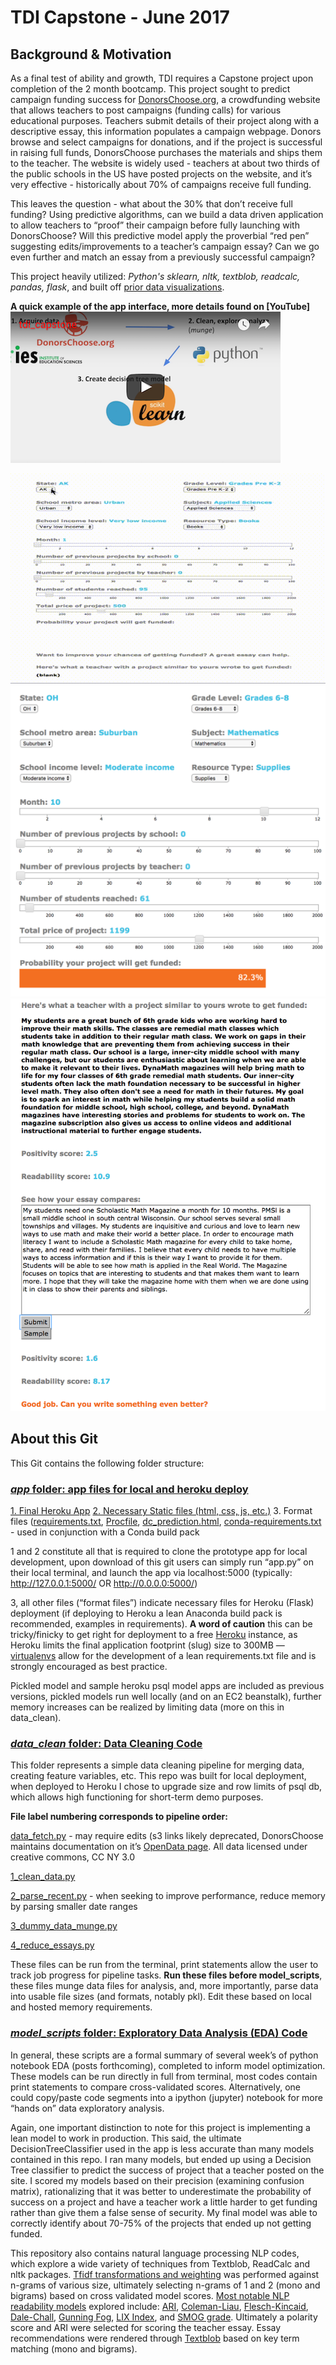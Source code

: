 # TDI Capstone - June 2017

## Background & Motivation
As a final test of ability and growth, TDI requires a Capstone project upon completion of the 2 month bootcamp. This project sought to predict campaign funding success for [DonorsChoose.org](https://www.donorschoose.org/), a crowdfunding website that allows teachers to post campaigns (funding calls) for various educational purposes. Teachers submit details of their project along with a descriptive essay, this information populates a campaign webpage. Donors browse and select campaigns for donations, and if the project is successful in raising full funds, DonorsChoose purchases the materials and ships them to the teacher. The website is widely used - teachers at about two thirds of the public schools in the US have posted projects on the website, and it’s very effective - historically about 70% of campaigns receive full funding.

This leaves the question - what about the 30% that don’t receive full funding? Using predictive algorithms, can we build a data driven application to allow teachers to “proof” their campaign before fully launching with DonorsChoose? Will this predictive model apply the proverbial “red pen” suggesting edits/improvements to a teacher’s campaign essay? Can we go even further and match an essay from a previously successful campaign?

This project heavily utilized: _Python's sklearn, nltk, textblob, readcalc, pandas, flask_, and built off [prior data visualizations](https://github.com/beilmanmich/donors_dashboard).

**A quick example of the app interface, more details found on [YouTube]** [![IMAGE ALT TEXT HERE](https://github.com/beilmanmich/cap_june_2017/blob/master/gif/video.png)](https://www.youtube.com/watch?v=DtTbJT360Vk)

<div style="text-align:center"><img src ="https://github.com/beilmanmich/cap_june_2017/blob/master/gif/out.gif" /></div>

<div style="text-align:center"><img src ="https://github.com/beilmanmich/cap_june_2017/blob/master/gif/example.png" /></div>
<div style="text-align:center"><img src ="https://github.com/beilmanmich/cap_june_2017/blob/master/gif/example_nlp.png" /></div>

## About this Git
This Git contains the following folder structure:

### [_app_ folder: app files for local and heroku deploy](https://github.com/beilmanmich/cap_june_2017/tree/master/app)
[1. Final Heroku App](https://github.com/beilmanmich/cap_june_2017/blob/master/app/app.py)
[2. Necessary Static files (html, css, js, etc.)](https://github.com/beilmanmich/cap_june_2017/tree/master/app/static)
3. Format files ([requirements.txt](https://github.com/beilmanmich/cap_june_2017/blob/master/app/requirements.txt), [Procfile](https://github.com/beilmanmich/cap_june_2017/blob/master/app/Procfile), [dc_prediction.html](https://github.com/beilmanmich/cap_june_2017/blob/master/app/dc_prediction.html), [conda-requirements.txt](https://github.com/beilmanmich/cap_june_2017/blob/master/app/conda-requirements.txt) - used in conjunction with a Conda build pack

1 and 2 constitute all that is required to clone the prototype app for local development, upon download of this git users can simply run “app.py” on their local terminal, and launch the app via localhost:5000 (typically: http://127.0.0.1:5000/ OR http://0.0.0.0:5000/)

3, all other files (“format files”) indicate necessary files for Heroku (Flask) deployment (if deploying to Heroku a lean Anaconda build pack is recommended, examples in requirements). **A word of caution** this can be tricky/finicky to get right for deployment to a free [Heroku](https://devcenter.heroku.com/articles/getting-started-with-python#introduction) instance, as Heroku limits the final application footprint (slug) size to 300MB — [virtualenvs](http://python-guide-pt-br.readthedocs.io/en/latest/dev/virtualenvs/) allow for the development of a lean requirements.txt file and is strongly encouraged as best practice.

Pickled model and sample heroku psql model apps are included as previous versions, pickled models run well locally (and on an EC2 beanstalk), further memory increases can be realized by limiting data (more on this in data_clean).

### [_data_clean_ folder: Data Cleaning Code](https://github.com/beilmanmich/cap_june_2017/tree/master/data_clean)
This folder represents a simple data cleaning pipeline for merging data, creating feature variables, etc. This repo was built for local deployment, when deployed to Heroku I chose to upgrade size and row limits of psql db, which allows high functioning for short-term demo purposes. 

**File label numbering corresponds to pipeline order:**

[data_fetch.py](link) - may require edits (s3 links likely deprecated, DonorsChoose maintains documentation on it’s [OpenData page](https://research.donorschoose.org/t/download-opendata/33). All data licensed under creative commons, CC NY 3.0

[1_clean_data.py](link)

[2_parse_recent.py](link) - when seeking to improve performance, reduce memory by parsing smaller date ranges

[3_dummy_data_munge.py](link)

[4_reduce_essays.py](link)

These files can be run from the terminal, print statements allow the user to track job progress for pipeline tasks. **Run these files before model_scripts**, these files munge data files for analysis, and, more importantly, parse data into usable file sizes (and formats, notably pkl). Edit these based on local and hosted memory requirements.

### [_model_scripts_ folder: Exploratory Data Analysis (EDA) Code](https://github.com/beilmanmich/cap_june_2017/tree/master/model_scripts)

In general, these scripts are a formal summary of several week’s of python notebook EDA (posts forthcoming), completed to inform model optimization. These models can be run directly in full from terminal, most codes contain print statements to compare cross-validated scores. Alternatively, one could copy/paste code segments into a ipython (jupyter) notebook for more “hands on” data exploratory analysis.

Again, one important distinction to note for this project is implementing a lean model to work in production. This said, the ultimate DecisionTreeClassifier used in the app is less accurate than many models contained in this repo. I ran many models, but ended up using a Decision Tree classifier to predict the success of project that a teacher posted on the site.  I scored my models based on their precision (examining confusion matrix), rationalizing that it was better to underestimate the probability of success on a project and have a teacher work a little harder to get funding rather than give them a false sense of security.  My final model was able to correctly identify about 70-75% of the projects that ended up not getting funded.

This repository also contains natural language processing NLP codes, which explore a wide variety of techniques from Textblob, ReadCalc and nltk packages. [Tfidf transformations and weighting](https://en.wikipedia.org/wiki/Tf%E2%80%93idf) was performed against n-grams of various size, ultimately selecting n-grams of 1 and 2 (mono and bigrams) based on cross validated model scores. [Most notable NLP readability models](https://github.com/beilmanmich/cap_june_2017/blob/master/model_scripts/calc_readability.py) explored include: [ARI](https://en.wikipedia.org/wiki/Automated_readability_index), [Coleman-Liau](https://en.wikipedia.org/wiki/Coleman%E2%80%93Liau_index), [Flesch-Kincaid](https://en.wikipedia.org/wiki/Flesch%E2%80%93Kincaid_readability_tests), [Dale-Chall](https://en.wikipedia.org/wiki/Dale%E2%80%93Chall_readability_formula), [Gunning Fog](https://en.wikipedia.org/wiki/Gunning_fog_index), [LIX Index](https://en.wikipedia.org/wiki/LIX), and [SMOG grade](https://en.wikipedia.org/wiki/SMOG). Ultimately a polarity score and ARI were selected for scoring the teacher essay. Essay recommendations were rendered through [Textblob](https://textblob.readthedocs.io/en/dev/) based on key term matching (mono and bigrams).